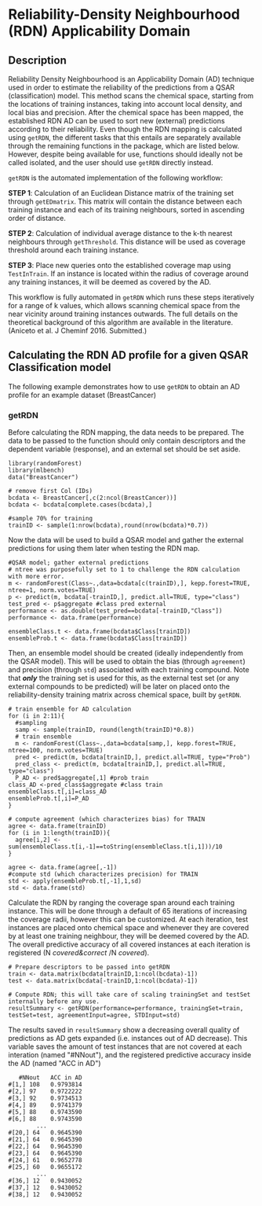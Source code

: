 # Reliability-Density Neighbourhood (RDN) Applicability Domain
## Description
Reliability Density Neighbourhood is an Applicability Domain (AD) technique used in order to estimate the reliability of the predictions from a QSAR (classification) model. This method scans the chemical space, starting from the locations of training instances, taking into account local density, and local bias and precision. After the chemical space has been mapped, the established RDN AD can be used to sort new (external) predictions according to their reliability. Even though the RDN mapping is calculated using `getRDN`, the different tasks that this entails are separately available through the remaining functions in the package, which are listed below. However, despite being available for use, functions should ideally not be called isolated, and the user should use `getRDN` directly instead.

`getRDN` is the automated implementation of the following workflow:

**STEP 1**: Calculation of an Euclidean Distance matrix of the training set through `getEDmatrix`. This matrix will contain the distance between each training instance and each of its training neighbours, sorted in ascending order of distance.

**STEP 2**: Calculation of individual average distance to the k-th nearest neighbours through `getThreshold`. This distance will be used as coverage threshold around each training instance.

**STEP 3**: Place new queries onto the established coverage map using `TestInTrain`. If an instance is located within the radius of coverage around any training instances, it will be deemed as covered by the AD.

This workflow is fully automated in `getRDN` which runs these steps iteratively for a range of k values, which allows scanning chemical space from the near vicinity around training instances outwards. The full details on the theoretical background of this algorithm are available in the literature. (Aniceto et al. J Cheminf 2016. Submitted.)

## Calculating the RDN AD profile for a given QSAR Classification model
The following example demonstrates how to use `getRDN` to obtain an AD profile for an example dataset (BreastCancer)

### getRDN
Before calculating the RDN mapping, the data needs to be prepared. The data to be passed to the function should only contain descriptors and the dependent variable (response), and an external set should be set aside.

```
library(randomForest)
library(mlbench)
data("BreastCancer")

# remove first Col (IDs)
bcdata <- BreastCancer[,c(2:ncol(BreastCancer))]
bcdata <- bcdata[complete.cases(bcdata),]

#sample 70% for training
trainID <- sample(1:nrow(bcdata),round(nrow(bcdata)*0.7))
```

Now the data will be used to build a QSAR model and gather the external predictions for using them later when testing the RDN map.

```
#QSAR model; gather external predictions
# ntree was purposefully set to 1 to challenge the RDN calculation with more error.
m <- randomForest(Class~.,data=bcdata[c(trainID),], kepp.forest=TRUE, ntree=1, norm.votes=TRUE)
p <- predict(m, bcdata[-trainID,], predict.all=TRUE, type="class")
test_pred <- p$aggregate #class pred external
performance <- as.double(test_pred==bcdata[-trainID,"Class"])
performance <- data.frame(performance)

ensembleClass.t <- data.frame(bcdata$Class[trainID])
ensembleProb.t <- data.frame(bcdata$Class[trainID])
```

Then, an ensemble model should be created (ideally independently from the QSAR model). This will be used to obtain the bias (through `agreement`) and precision (through `std`) associated with each training compound. Note that **_only_** the training set is used for this, as the external test set (or any external compounds to be predicted) will be later on placed onto the reliability-density training matrix across chemical space, built by `getRDN`.

```
# train ensemble for AD calculation
for (i in 2:11){
  #sampling
  samp <- sample(trainID, round(length(trainID)*0.8))
  # train ensemble
  m <- randomForest(Class~.,data=bcdata[samp,], kepp.forest=TRUE, ntree=100, norm.votes=TRUE)
  pred <- predict(m, bcdata[trainID,], predict.all=TRUE, type="Prob")
  pred_class <- predict(m, bcdata[trainID,], predict.all=TRUE, type="class")
  P_AD <- pred$aggregate[,1] #prob train
class_AD <-pred_class$aggregate #class train
ensembleClass.t[,i]=class_AD
ensembleProb.t[,i]=P_AD
}

# compute agreement (which characterizes bias) for TRAIN
agree <- data.frame(trainID)
for (i in 1:length(trainID)){
  agree[i,2] <- sum(ensembleClass.t[i,-1]==toString(ensembleClass.t[i,1]))/10
}

agree <- data.frame(agree[,-1])
#compute std (which characterizes precision) for TRAIN
std <- apply(ensembleProb.t[,-1],1,sd)
std <- data.frame(std)
```

Calculate the RDN by ranging the coverage span around each training instance. This will be done through a default of 65 iterations of increasing the coverage radii, however this can be customized. At each iteration, test instances are placed onto chemical space  and whenever they are covered by at least one training neighbour, they will be deemed covered by the AD. The overall predictive accuracy of all covered instances at each iteration is registered (N _covered&correct_ /N _covered_).

```
# Prepare descriptors to be passed into getRDN
train <- data.matrix(bcdata[trainID,1:ncol(bcdata)-1])
test <- data.matrix(bcdata[-trainID,1:ncol(bcdata)-1])

# Compute RDN; this will take care of scaling trainingSet and testSet internally before any use.
resultSummary <- getRDN(performance=performance, trainingSet=train, testSet=test, agreementInput=agree, STDInput=std)
```
The results saved in `resultSummary` show a decreasing overall quality of predictions as AD gets expanded (i.e. instances out of AD decrease). This variable saves the amount of test instances that are not covered at each interation (named "#NNout"), and the registered predictive accuracy inside the AD (named "ACC in AD")

```
   #NNout   ACC in AD
#[1,] 108   0.9793814
#[2,] 97    0.9722222
#[3,] 92    0.9734513
#[4,] 89    0.9741379
#[5,] 88    0.9743590
#[6,] 88    0.9743590
        ...
#[20,] 64   0.9645390
#[21,] 64   0.9645390
#[22,] 64   0.9645390
#[23,] 64   0.9645390
#[24,] 61   0.9652778
#[25,] 60   0.9655172
        ...
#[36,] 12   0.9430052
#[37,] 12   0.9430052
#[38,] 12   0.9430052
```
